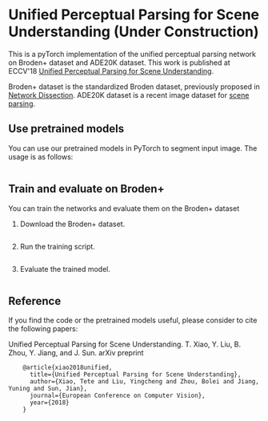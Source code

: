 # Unified Perceptual Parsing for Scene Understanding (Under Construction)

This is a pyTorch implementation of the unified perceptual parsing network on Broden+ dataset and ADE20K dataset. This work is published at ECCV'18 [Unified Perceptual Parsing for Scene Understanding]().

Broden+ dataset is the standardized Broden dataset, previously proposed in [Network Dissection](https://github.com/CSAILVision/NetDissect). ADE20K dataset is a recent image dataset for [scene parsing](https://github.com/CSAILVision/semantic-segmentation-pytorch). 

## Use pretrained models

You can use our pretrained models in PyTorch to segment input image. The usage is as follows:

```

```

## Train and evaluate on Broden+

You can train the networks and evaluate them on the Broden+ dataset

1. Download the Broden+ dataset.
```

```

2. Run the training script.
```

```

3. Evaluate the trained model.
```

```

## Reference

If you find the code or the pretrained models useful, please consider to cite the following papers:

Unified Perceptual Parsing for Scene Understanding. T. Xiao, Y. Liu, B. Zhou, Y. Jiang, and J. Sun. arXiv preprint
```
    @article{xiao2018unified,
      title={Unified Perceptual Parsing for Scene Understanding},
      author={Xiao, Tete and Liu, Yingcheng and Zhou, Bolei and Jiang, Yuning and Sun, Jian},
      journal={European Conference on Computer Vision},
      year={2018}
    }
``` 
